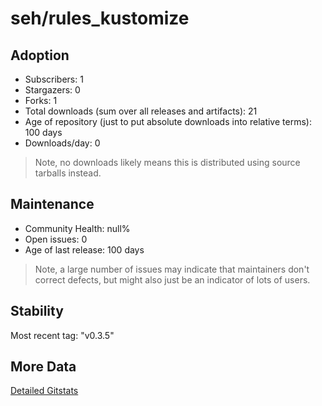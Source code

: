 # seh/rules_kustomize

## Adoption

- Subscribers: 1
- Stargazers: 0
- Forks: 1
- Total downloads (sum over all releases and artifacts): 21
- Age of repository (just to put absolute downloads into relative terms): 100 days
- Downloads/day: 0

> Note, no downloads likely means this is distributed using source tarballs instead.

## Maintenance

- Community Health: null%
- Open issues: 0
- Age of last release: 100 days

> Note, a large number of issues may indicate that maintainers don't correct defects, but might also
> just be an indicator of lots of users.

## Stability

Most recent tag: "v0.3.5"

## More Data

[Detailed Gitstats](/bazel-catalog/gitstats/seh/rules_kustomize)

